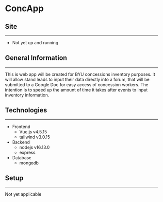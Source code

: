 # ConcApp

## Site
___
- Not yet up and running

## General Information
___
This is web app will be created for BYU concessions inventory purposes. It will allow stand leads to input their data directly into a forum, that will be submitted to a Google Doc for easy access of concession workers. The intention is to speed up the amount of time it takes after events to input inventory information.

## Technologies
___
- Frontend
	- Vue.js v4.5.15
	- tailwind v3.0.15
- Backend
	- nodejs v16.13.0
	- express 
- Database
	- mongodb


## Setup
___
Not yet applicable

